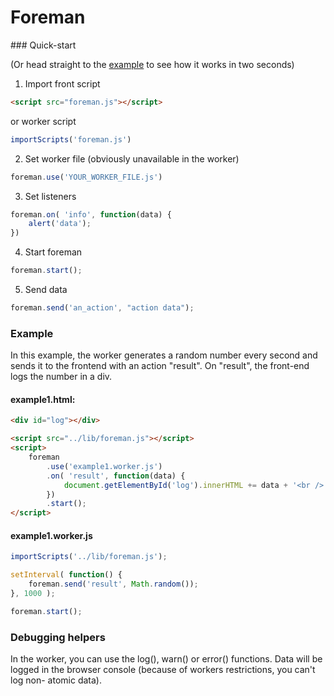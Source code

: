 Foreman
=======

### Quick-start

(Or head straight to the [example](#example) to see how it works in two seconds)

1. Import front script
```html
<script src="foreman.js"></script>
```
or worker script
```javascript
importScripts('foreman.js')
```
   
2. Set worker file (obviously unavailable in the worker)
```javascript
foreman.use('YOUR_WORKER_FILE.js')
```
3. Set listeners
```javascript
foreman.on( 'info', function(data) {
    alert('data');
})
```
4. Start foreman
```javascript
foreman.start();
```
5. Send data
```javascript
foreman.send('an_action', "action data");
```

### Example

In this example, the worker generates a random number every second and sends it to the frontend with an action "result".
On "result", the front-end logs the number in a div.

#### example1.html:
```html
<div id="log"></div>

<script src="../lib/foreman.js"></script>
<script>
    foreman
        .use('example1.worker.js')
        .on( 'result', function(data) {
            document.getElementById('log').innerHTML += data + '<br />';
        })
        .start();
</script>
```

#### example1.worker.js
```javascript
importScripts('../lib/foreman.js');

setInterval( function() {
    foreman.send('result', Math.random());
}, 1000 );

foreman.start();
```

### Debugging helpers

In the worker, you can use the log(), warn() or error() functions. Data will be
logged in the browser console (because of workers restrictions, you can't log non-
atomic data).
